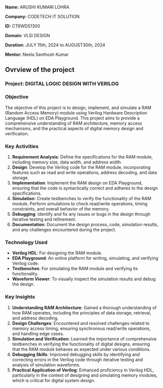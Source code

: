 **Name:** ARUSHI KUMARI LOHRA

**Company:** CODETECH IT SOLUTION

**ID:** CT6WDS1300

**Domain:** VLSI DESIGN

**Duration:** JULY 15th, 2024 to AUGUST30th, 2024

**Mentor:** Neela Santhosh Kumar


## Ovrview of the project

### Project: DIGITAL LOGIC DESIGN WITH VERILOG

### Objective
The objective of this project is to design, implement, and simulate a RAM (Random Access Memory) module using Verilog Hardware Description Language (HDL) on EDA Playground. This project aims to provide a comprehensive understanding of RAM architecture, memory access mechanisms, and the practical aspects of digital memory design and verification.

### Key Activities
1. **Requirement Analysis**: Define the specifications for the RAM module, including memory size, data width, and address width.
2. **Design**: Develop the Verilog code for the RAM module, incorporating features such as read and write operations, address decoding, and data storage.
3. **Implementation**: Implement the RAM design on EDA Playground, ensuring that the code is syntactically correct and adheres to the design specifications.
4. **Simulation**: Create testbenches to verify the functionality of the RAM module. Perform simulations to check read/write operations, timing constraints, and overall behavior of the memory.
5. **Debugging**: Identify and fix any issues or bugs in the design through iterative testing and refinement.
6. **Documentation**: Document the design process, code, simulation results, and any challenges encountered during the project.

### Technology Used
- **Verilog HDL**: For designing the RAM module.
- **EDA Playground**: An online platform for writing, simulating, and verifying Verilog code.
- **Testbenches**: For simulating the RAM module and verifying its functionality.
- **Waveform Viewer**: To visually inspect the simulation results and debug the design.

### Key Insights
1. **Understanding RAM Architecture**: Gained a thorough understanding of how RAM operates, including the principles of data storage, retrieval, and address decoding.
2. **Design Challenges**: Encountered and resolved challenges related to memory access timing, ensuring synchronous read/write operations, and handling edge cases.
3. **Simulation and Verification**: Learned the importance of comprehensive testbenches in verifying the functionality of digital designs, ensuring that the RAM module behaves as expected under various conditions.
4. **Debugging Skills**: Improved debugging skills by identifying and correcting errors in the Verilog code through iterative testing and analysis of simulation waveforms.
5. **Practical Application of Verilog**: Enhanced proficiency in Verilog HDL, particularly in the context of designing and simulating memory modules, which is critical for digital system design.

